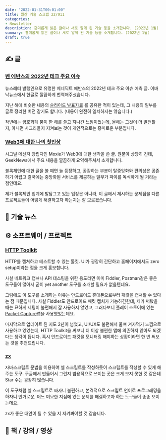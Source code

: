 ```yaml
---
date: "2022-01-31T00:01:00"
title: 월간 기술 스크랩 22/011
categories:
- Newsletter
description: 흥미롭게 읽은 글이나 새로 알게 된 기술 등을 소개합니다. (2022년 1월)
summary: 흥미롭게 읽은 글이나 새로 알게 된 기술 등을 소개합니다. (2022년 1월)
draft: true
---
```


## ✍️ 글

### [벤 에반스의 2022년 테크 주요 이슈](https://ebadak.news/2022/01/09/2022-questions/)

뉴스레터 발행인으로 유명한 베네딕트 에반스의 2022년 테크 주요 이슈 예측 글.
이바낙뉴스에서 한글로 깔끔하게 번역해주셨습니다.

지난 해에 비슷한 내용의 [슬라이드 발표자료](https://ryanking13.github.io/2021/12/31/monthly-log-2112.html#-%EC%B1%85--%EA%B0%95%EC%9D%98--%EC%98%81%EC%83%81)
를 공유한 적이 있는데, 그 내용의 일부를 글로 정리한 버전 같기도 합니다.
(내용이 완전히 일치하지는 않습니다.)

작년에는 암호화폐 붐이 한 해를 쓸고 지나간 느낌이었는데,
올해는 그것이 더 발전할 지, 아니면 사그라들지 지켜보는 것이 개인적으로는
흥미로운 부분입니다.

### [Web3에 대한 나의 첫인상](https://news.hada.io/topic?id=5771)

시그널 메신저 창립자인 Moxie가 Web3에 대한 생각을 쓴 글.
원문이 상당히 긴데, GeekNews에서 주요 내용을 깔끔하게 요약해주셔서 소개합니다.

블록체인에 대한 글을 볼 때면 늘 등장하고, 공감하는 부분이
탈중앙화와 편의성은 공존하기 어렵고 결국에는 중앙화된 서비스를 제공하는 일부가
파이를 독식하게 될 거라는 점인데요.

제가 블록체인 업계에 발담그고 있는 입장은 아니라,
이 글에서 제시하는 문제점을 다른 프로젝트들이 어떻게 해결하고자 하는지는 잘 모르겠습니다.

<!-- ## 📌 북마크 -->

## 📰 기술 뉴스

## ⚙️ 소프트웨어 / 프로젝트

### [HTTP Toolkit](https://httptoolkit.tech/)

HTTP를 캡쳐하고 테스트할 수 있는 툴킷.
UI가 굉장히 간단하고 홈페이지에서도 zero setup이라는 점을 크게 홍보합니다.

사실 네트워크 캡쳐나 API 테스팅을 위한 용도라면 이미 Fiddler, Postman같은 좋은 도구들이 많아서 굳이
yet another 도구를 소개할 필요가 없을텐데요.

그럼에도 이 도구를 소개하는 이유는 안드로이드 휴대폰으로부터 패킷을 캡쳐할 수 있다는 점 때문입니다.
사실 Fiddler도 안드로이드 패킷 캡처가 가능하긴한데,
제가 써봤을 때는 묘하게 세팅이 불편해서 잘 사용하지 않았고,
그러다보니 플레이 스토어에 있는 [Packet Capture](https://play.google.com/store/apps/details?id=app.greyshirts.sslcapture)앱을 사용했었는데요.

마지막으로 업데이트 된 지도 2년이 넘었고, UI/UX도 불편해서 울며 겨자먹기 느낌으로 사용하고 있었는데,
HTTP Toolkit을 써보니 더 이상 불편한 앱에 의존하지 않아도 되겠다는 생각이 듭니다.
혹시 안드로이드 패킷을 모니터링 해야하는 상황이라면 한 번 써보는 것을 추천드립니다.

### [zx](https://github.com/google/zx)

자바스크립트 문법을 이용하여 쉘 스크립트를 작성하듯이 스크립트를 작성할 수 있게 해주는 도구.
구글에서 만들어서 그런지 범용적으로 쓰이는 곳은 크게 보지 못한 것 같은데 Star 수는 굉장히 많습니다.

이 도구처럼 쉘 스크립트로 짜자니 불편하고, 본격적으로 스크립트 언어로 프로그래밍을 하자니 번거로운,
어느 미묘한 지점에 있는 문제를 해결하고자 하는 도구들이 종종 보이는데요.

zx가 좋은 대안이 될 수 있을 지 지켜봐야할 것 같습니다.


## 📙 책 / 강의 / 영상
